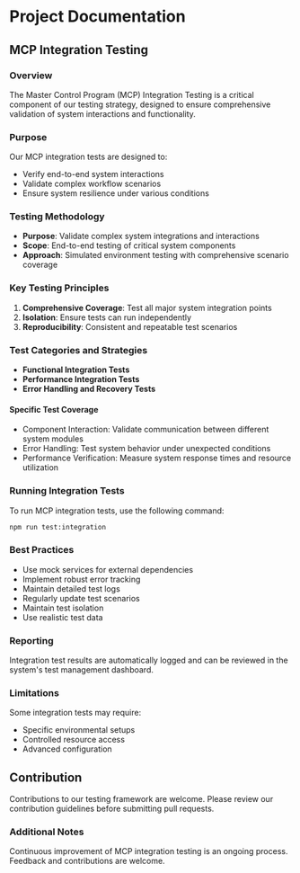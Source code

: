 # Project Documentation

## MCP Integration Testing

### Overview
The Master Control Program (MCP) Integration Testing is a critical component of our testing strategy, designed to ensure comprehensive validation of system interactions and functionality.

### Purpose
Our MCP integration tests are designed to:
- Verify end-to-end system interactions
- Validate complex workflow scenarios
- Ensure system resilience under various conditions

### Testing Methodology
- **Purpose**: Validate complex system integrations and interactions
- **Scope**: End-to-end testing of critical system components
- **Approach**: Simulated environment testing with comprehensive scenario coverage

### Key Testing Principles
1. **Comprehensive Coverage**: Test all major system integration points
2. **Isolation**: Ensure tests can run independently
3. **Reproducibility**: Consistent and repeatable test scenarios

### Test Categories and Strategies
- **Functional Integration Tests**
- **Performance Integration Tests**
- **Error Handling and Recovery Tests**

#### Specific Test Coverage
- Component Interaction: Validate communication between different system modules
- Error Handling: Test system behavior under unexpected conditions
- Performance Verification: Measure system response times and resource utilization

### Running Integration Tests
To run MCP integration tests, use the following command:
```bash
npm run test:integration
```

### Best Practices
- Use mock services for external dependencies
- Implement robust error tracking
- Maintain detailed test logs
- Regularly update test scenarios
- Maintain test isolation
- Use realistic test data

### Reporting
Integration test results are automatically logged and can be reviewed in the system's test management dashboard.

### Limitations
Some integration tests may require:
- Specific environmental setups
- Controlled resource access
- Advanced configuration

## Contribution
Contributions to our testing framework are welcome. Please review our contribution guidelines before submitting pull requests.

### Additional Notes
Continuous improvement of MCP integration testing is an ongoing process. Feedback and contributions are welcome.